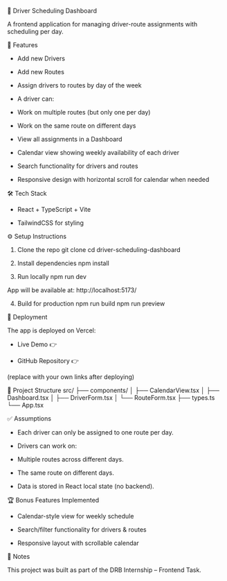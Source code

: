 🚖 Driver Scheduling Dashboard

A frontend application for managing driver-route assignments with scheduling per day.

📌 Features

- Add new Drivers

- Add new Routes

- Assign drivers to routes by day of the week

- A driver can:

- Work on multiple routes (but only one per day)

- Work on the same route on different days

- View all assignments in a Dashboard

- Calendar view showing weekly availability of each driver

- Search functionality for drivers and routes

- Responsive design with horizontal scroll for calendar when needed

🛠️ Tech Stack

- React + TypeScript + Vite

- TailwindCSS
 for styling

⚙️ Setup Instructions
1. Clone the repo
git clone 
cd driver-scheduling-dashboard

2. Install dependencies
npm install

3. Run locally
npm run dev


App will be available at: http://localhost:5173/

4. Build for production
npm run build
npm run preview

🚀 Deployment

The app is deployed on Vercel:

- Live Demo 👉

- GitHub Repository 👉 

(replace with your own links after deploying)

📂 Project Structure
src/
  ├── components/
  │   ├── CalendarView.tsx
  │   ├── Dashboard.tsx
  │   ├── DriverForm.tsx
  │   └── RouteForm.tsx
  ├── types.ts
  └── App.tsx

✅ Assumptions

- Each driver can only be assigned to one route per day.

- Drivers can work on:

- Multiple routes across different days.

- The same route on different days.

- Data is stored in React local state (no backend).

🏆 Bonus Features Implemented

- Calendar-style view for weekly schedule

- Search/filter functionality for drivers & routes

- Responsive layout with scrollable calendar

📅 Notes

This project was built as part of the DRB Internship – Frontend Task.